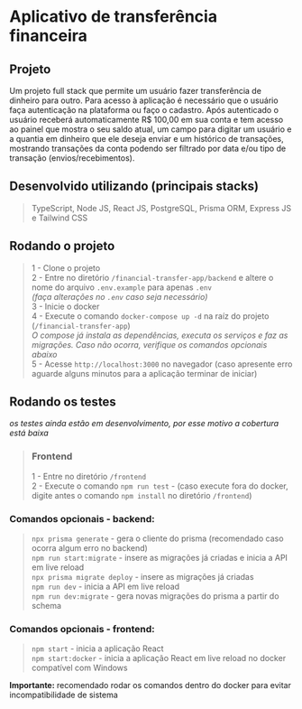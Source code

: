 # Aplicativo de transferência financeira

## Projeto

Um projeto full stack que permite um usuário fazer transferência de dinheiro para outro. Para acesso à aplicação é necessário que o usuário faça autenticação na plataforma ou faço o cadastro. Após autenticado o usuário receberá automaticamente R$ 100,00 em sua conta e tem acesso ao painel que mostra o seu saldo atual, um campo para digitar um usuário e a quantia em dinheiro que ele deseja enviar e um histórico de transações, mostrando transações da conta podendo ser filtrado por data e/ou tipo de transação (envios/recebimentos).

## Desenvolvido utilizando (principais stacks)
> TypeScript, Node JS, React JS, PostgreSQL, Prisma ORM, Express JS e Tailwind CSS

## Rodando o projeto
> 1 - Clone o projeto <br>
> 2 - Entre no diretório `/financial-transfer-app/backend` e altere o nome do arquivo `.env.example` para apenas `.env`<br>
*(faça alterações no `.env` caso seja necessário)* <br>
> 3 - Inicie o docker <br>
> 4 - Execute o comando `docker-compose up -d` na raíz do projeto (`/financial-transfer-app`) <br>
> *O compose já instala as dependências, executa os serviços e faz as migrações. Caso não ocorra, verifique os comandos opcionais abaixo* <br>
> 5 - Acesse `http://localhost:3000` no navegador (caso apresente erro aguarde alguns minutos para a aplicação terminar de iniciar)

## Rodando os testes
*os testes ainda estão em desenvolvimento, por esse motivo a cobertura está baixa*

> ### Frontend
> 1 - Entre no diretório `/frontend` <br>
> 2 - Execute o comando `npm run test` - (caso execute fora do docker, digite antes o comando `npm install` no diretório `/frontend`)

### Comandos opcionais - backend:
> `npx prisma generate` - gera o cliente do prisma  (recomendado caso ocorra algum erro no backend) <br>
> `npm run start:migrate` - insere as migrações já criadas e inicia a API em live reload <br>
> `npx prisma migrate deploy` - insere as migrações já criadas <br>
> `npm run dev` - inicia a API em live reload <br>
> `npm run dev:migrate` - gera novas migrações do prisma a partir do schema <br>

### Comandos opcionais - frontend:
> `npm start` - inicia a aplicação React <br>
> `npm start:docker` - inicia a aplicação React em live reload no docker compatível com Windows

<b>Importante:</b> recomendado rodar os comandos dentro do docker para evitar incompatibilidade de sistema
